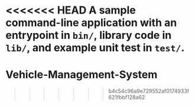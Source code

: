 <<<<<<< HEAD
A sample command-line application with an entrypoint in `bin/`, library code
in `lib/`, and example unit test in `test/`.
=======
# Vehicle-Management-System
>>>>>>> b4c54c96a9e729552af0174933f621fbbf128a62
